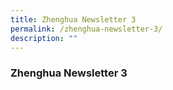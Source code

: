```yaml
---
title: Zhenghua Newsletter 3
permalink: /zhenghua-newsletter-3/
description: ""
---
```





### Zhenghua Newsletter 3